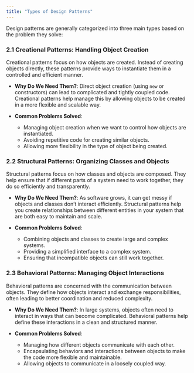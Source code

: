 ```yaml
---
title: "Types of Design Patterns"
---
```


Design patterns are generally categorized into three main types based on the problem they solve:

### 2.1 **Creational Patterns**: Handling Object Creation
Creational patterns focus on how objects are created. Instead of creating objects directly, these patterns provide ways to instantiate them in a controlled and efficient manner.

- **Why Do We Need Them?**: Direct object creation (using `new` or constructors) can lead to complicated and tightly coupled code. Creational patterns help manage this by allowing objects to be created in a more flexible and scalable way.

- **Common Problems Solved**: 
  - Managing object creation when we want to control how objects are instantiated.
  - Avoiding repetitive code for creating similar objects.
  - Allowing more flexibility in the type of object being created.

### 2.2 **Structural Patterns**: Organizing Classes and Objects
Structural patterns focus on how classes and objects are composed. They help ensure that if different parts of a system need to work together, they do so efficiently and transparently.

- **Why Do We Need Them?**: As software grows, it can get messy if objects and classes don’t interact efficiently. Structural patterns help you create relationships between different entities in your system that are both easy to maintain and scale.

- **Common Problems Solved**:
  - Combining objects and classes to create large and complex systems.
  - Providing a simplified interface to a complex system.
  - Ensuring that incompatible objects can still work together.

### 2.3 **Behavioral Patterns**: Managing Object Interactions
Behavioral patterns are concerned with the communication between objects. They define how objects interact and exchange responsibilities, often leading to better coordination and reduced complexity.

- **Why Do We Need Them?**: In large systems, objects often need to interact in ways that can become complicated. Behavioral patterns help define these interactions in a clean and structured manner.

- **Common Problems Solved**:
  - Managing how different objects communicate with each other.
  - Encapsulating behaviors and interactions between objects to make the code more flexible and maintainable.
  - Allowing objects to communicate in a loosely coupled way.